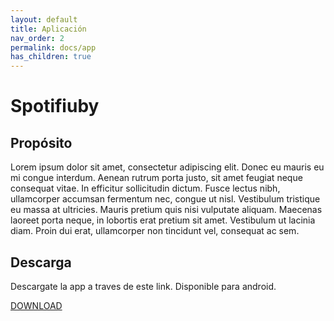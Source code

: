 ```yaml
---
layout: default
title: Aplicación
nav_order: 2
permalink: docs/app
has_children: true
---
```


# Spotifiuby

## Propósito

Lorem ipsum dolor sit amet, consectetur adipiscing elit. Donec eu mauris eu mi congue interdum. Aenean rutrum porta justo, sit amet feugiat neque consequat vitae. In efficitur sollicitudin dictum. Fusce lectus nibh, ullamcorper accumsan fermentum nec, congue ut nisl. Vestibulum tristique eu massa at ultricies. Mauris pretium quis nisi vulputate aliquam. Maecenas laoreet porta neque, in lobortis erat pretium sit amet. Vestibulum ut lacinia diam. Proin dui erat, ullamcorper non tincidunt vel, consequat ac sem.

## Descarga

Descargate la app a traves de este link. Disponible para android.

[DOWNLOAD](https://github.com/taller2-grupo5-rostov-1c2022/android-app/releases/latest)
